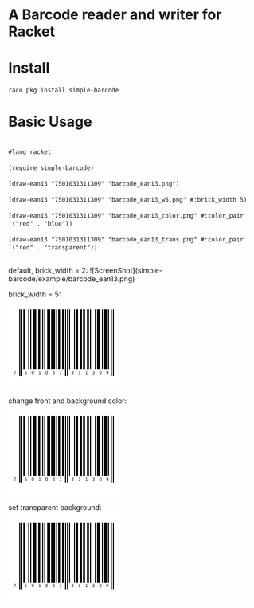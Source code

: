 A Barcode reader and writer for Racket
==================

# Install
    raco pkg install simple-barcode

# Basic Usage
```racket

#lang racket

(require simple-barcode)

(draw-ean13 "7501031311309" "barcode_ean13.png")

(draw-ean13 "7501031311309" "barcode_ean13_w5.png" #:brick_width 5)

(draw-ean13 "7501031311309" "barcode_ean13_color.png" #:color_pair '("red" . "blue"))

(draw-ean13 "7501031311309" "barcode_ean13_trans.png" #:color_pair '("red" . "transparent"))
  
```

<p>
default, brick_width = 2:
![ScreenShot](simple-barcode/example/barcode_ean13.png)
</p>

brick_width = 5:<br>
![ScreenShot](simple-barcode/example/barcode_ean13.png)

change front and background color:<br>
![ScreenShot](simple-barcode/example/barcode_ean13.png)

set transparent background:<br>
![ScreenShot](simple-barcode/example/barcode_ean13.png)
